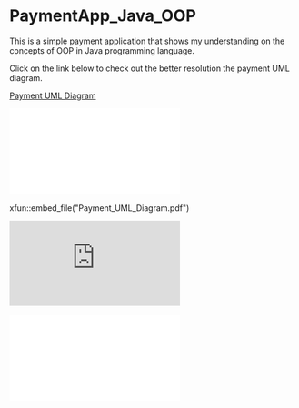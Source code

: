 # PaymentApp_Java_OOP
This is a simple payment application that shows my understanding on the concepts of OOP in Java programming language.

Click on the link below to check out the better resolution the payment UML diagram.

[Payment UML Diagram](Payment_UML_Diagram.pdf)

<embed src="/Payment_UML_Diagram.pdf" type="application/pdf">

xfun::embed_file("Payment_UML_Diagram.pdf")

<object data="https://github.com/getbuhcode/PaymentApp_Java_OOP/Payment_UML_Diagram.pdf" type="application/pdf" width="700px" height="700px">
    <embed src="https://github.com/getbuhcode/PaymentApp_Java_OOP/Payment_UML_Diagram.pdf">
    </embed>
</object>

![Payment UML Diagram](Payment_UML_Diagram.pdf)

